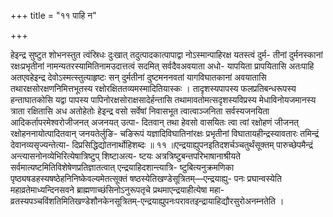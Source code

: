 +++
title = "११ पाहि न"

+++

हेइन्द्र सुष्टुत शोभनस्तुत त्वंस्रिधः दुःखात् तदुत्पादकात्पापाद्वा नोऽस्मान्पाहिरक्ष यतस्त्वं दुर्म- तीनां दुर्मनस्कानां रक्षःप्रभृतीनां नामन्यतरस्यामितिनामउदात्तत्वं सदमित् सर्वदैवअवयाता अधो- यापयिता प्रापयितासि अतःपाहि अतएवहेइन्द्र देवोऽस्मत्स्तुत्याहृष्टः सन् दुर्मतीनां दुष्टमननवतां यागविघातकानां अवयातासि तथारक्षसोरक्षणनिमित्तभूतस्य रक्षोरक्षिततव्यमस्मादितियास्कः । तादृशस्यपापस्य फलप्रतिबन्धरूपस्य हन्ताघातकोसि यद्वा पापस्य पापिनोरक्षसोराक्षसादेर्हन्तासि तथामावतोमत्सदृशस्यविप्रस्य मेधाविनोयजमानस्य त्राता रक्षितासि अध अतोहेतोः हेइन्द्र वसो सर्वेषां निवासभूत त्वात्वाञ्जनिता सर्वस्यजनयिता आदिकर्तापरमेश्वरोजीजनत् अजनयत् उत्पा- दितवान् तथा हेवसो वासयितः त्वा त्वां रक्षोहणं जीजनत् रक्षोहननायोत्पादितवान् जनयतेर्लुङि- चङिरूपं यज्ञादिविघातिनांरक्षः प्रभृतीनां विघातायहीन्द्रस्यावतारः तमिन्द्रं देवानव्यसृज्यन्तेत्या- दिप्रसिद्धिद्योतनार्थोहिशब्दः ॥ ११ ॥एन्द्रयाह्युपनइतिदशर्चञ्चतुर्थंसूक्तम् पारुच्छेपमैन्द्रं अन्त्यासनोनव्येभिरित्येषात्रिष्टुप् शिष्टाअत्य- ष्टयः अत्रत्रिष्टुबन्तपरिभाषानाश्रीयते सर्वमात्यष्टमितिविशेषेणप्रतिज्ञातत्वात् एन्द्रयाहिदशान्त्यात्रि- ष्टुबित्यनुक्रमणिका पृष्ठ्यषडहस्यषष्ठेहनिनिष्केवल्यमेतत्सूक्तं षष्ठस्येतिखण्डेसूत्रितम्—एन्द्रयाह्यु- पनः प्रघान्वस्येति महाव्रतेमाध्यन्दिनसवने ब्राह्मणाच्छंसिनोऽनुरूपतृचे प्रथमाएन्द्रयाहीत्येषा महा- व्रतस्यपञ्चविंशतिमितिखण्डेशौनकेनसूत्रितम्-एन्द्रयाह्युपनःपरावतइन्द्रायाहिद्यौरसुरोअनम्नतेति ।